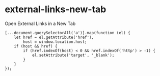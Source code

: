 # external-links-new-tab
Open External Links in a New Tab

```
[...document.querySelectorAll('a')].map(function (el) {
    let href = el.getAttribute('href'),
        host = window.location.host;
    if (host && href) {
        if (href.indexOf(host) < 0 && href.indexOf('http') > -1) {
            el.setAttribute('target', '_blank');
        }
    }
});
```
